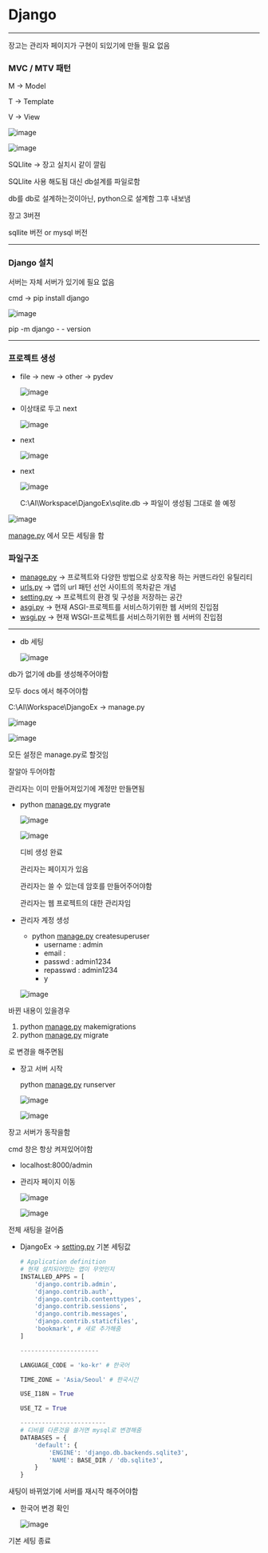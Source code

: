 # Django

---

장고는 관리자 페이지가 구현이 되있기에 만들 필요 없음

### MVC / MTV 패턴

M → Model

T → Template

V → View

![image](https://user-images.githubusercontent.com/87698248/186065457-75314fe0-fa7c-4a25-9d32-4a9e8b83a112.png)

![image](https://user-images.githubusercontent.com/87698248/186065484-91311adb-a644-4fe8-8b8b-bcba27bf3add.png)

SQLlite → 장고 실치시 같이 깔림

SQLlite 사용 해도됨 대신 db설계를 파일로함

db를 db로 설계하는것이아닌, python으로 설계함 그후 내보냄

장고 3버젼

sqllite 버전 or mysql 버전

---

### Django 설치

서버는 자체 서버가 있기에 필요 없음

cmd → pip install django

![image](https://user-images.githubusercontent.com/87698248/186065501-961ab243-a420-4e1d-88b3-6879187efb56.png)

pip -m django - - version

---

### 프로젝트 생성

- file → new → other → pydev
    
    ![image](https://user-images.githubusercontent.com/87698248/186065525-da32dcf5-0a83-401b-82d9-83cdda6db433.png)
    

- 이상태로 두고 next
    
    ![image](https://user-images.githubusercontent.com/87698248/186065542-d88b73a2-3d1c-49ce-aae8-dc3e5a088deb.png)
    

- next
    
    ![image](https://user-images.githubusercontent.com/87698248/186065563-205e3fec-78df-4d7e-8452-38ecf7bf2f04.png)
    

- next
    
    ![image](https://user-images.githubusercontent.com/87698248/186065581-c14856a5-ab2a-43fc-9639-dabecdd26d0c.png)
    
    C:\AI\Workspace\DjangoEx\sqlite.db → 파일이 생성됨 그대로 쓸 예정
    

![image](https://user-images.githubusercontent.com/87698248/186065604-ba166fac-850c-470b-801c-7931bb6bb0ff.png)

[manage.py](http://manage.py) 에서 모든 세팅을 함

### 파일구조

- [manage.py](http://manage.py) → 프로젝트와 다양한 방법으로 상호작용 하는 커맨드라인 유틸리티
- [urls.py](http://urls.py) → 앱의 url 패턴 선언 사이트의 목차같은 개념
- [setting.py](http://setting.py) → 프로젝트의 환경 및 구성을 저장하는 공간
- [asgi.py](http://asgi.py) → 현재 ASGI-프로젝트를 서비스하기위한 웹 서버의 진입점
- [wsgi.py](http://wsgi.py) → 현재 WSGI-프로젝트를 서비스하기위한 웹 서버의 진입점

---

- db 세팅
    
    ![image](https://user-images.githubusercontent.com/87698248/186065630-c9f598a6-f538-4cc2-915c-ab2b78cb9e15.png)
    

db가 없기에 db를 생성해주어야함

모두 docs 에서 해주어야함

C:\AI\Workspace\DjangoEx → manage.py

![image](https://user-images.githubusercontent.com/87698248/186065647-eaa344dd-332e-4c15-bc44-1adb2355269a.png)

![image](https://user-images.githubusercontent.com/87698248/186065657-d061c79a-0a87-4438-b9df-b33a14e3cc56.png)

모든 설정은 manage.py로 할것임

잘알아 두어야함

관리자는 이미 만들어져있기에 계정만 만들면됨


- python [manage.py](http://manage.py) mygrate
    
    ![image](https://user-images.githubusercontent.com/87698248/186073891-46f1f31a-343a-4d16-a50c-fbcf07095f40.png)
    
    ![image](https://user-images.githubusercontent.com/87698248/186073903-0d64fdcc-a076-4d8b-b970-bd388ac1b184.png)
    
    디비 생성 완료
    
    관리자는 페이지가 있음
    
    관리자는 쓸 수 있는데 암호를 만들어주어야함
    
    관리자는 웹 프로젝트의 대한 관리자임
    

- 관리자 계정 생성
    - python [manage.py](http://manage.py) createsuperuser
        - username : admin
        - email :
        - passwd : admin1234
        - repasswd : admin1234
        - y
    
    ![image](https://user-images.githubusercontent.com/87698248/186073925-50928eeb-d626-42a7-8e8a-25023507a05d.png)
    

바뀐 내용이 있을경우

1. python [manage.py](http://manage.py/) makemigrations
2. python [manage.py](http://manage.py/) migrate

로 변경을 해주면됨

- 장고 서버 시작
    
    python [manage.py](http://manage.py) runserver
    
    ![image](https://user-images.githubusercontent.com/87698248/186073940-f5a220ad-0ba7-49af-894a-6c5f058bbd11.png)
    
    ![image](https://user-images.githubusercontent.com/87698248/186073959-4327fc49-0f0b-467d-ae1f-aff0661b44fb.png)
    

장고 서버가 동작을함

cmd 창은 항상 켜져있어야함

- localhost:8000/admin
- 관리자 페이지 이동
    
    ![image](https://user-images.githubusercontent.com/87698248/186073985-a649d2f2-d8f6-4bf8-842f-a0b44bc12ff1.png)
    
    ![image](https://user-images.githubusercontent.com/87698248/186074007-c82792ec-a61d-4f68-a688-ea8a13e7ec1c.png)
    

전체 새팅을 걸어줌

- DjangoEx → [setting.py](http://setting.py) 기본 세팅값
    
    ```python
    # Application definition
    # 현재 설치되어있는 앱이 무엇인지
    INSTALLED_APPS = [
        'django.contrib.admin',
        'django.contrib.auth',
        'django.contrib.contenttypes',
        'django.contrib.sessions',
        'django.contrib.messages',
        'django.contrib.staticfiles',
        'bookmark', # 새로 추가해줌
    ]
    
    ----------------------
    
    LANGUAGE_CODE = 'ko-kr' # 한국어
    
    TIME_ZONE = 'Asia/Seoul' # 한국시간
    
    USE_I18N = True
    
    USE_TZ = True
    
    ------------------------
    # 디비를 다른것을 쓸거면 mysql로 변경해줌
    DATABASES = {
        'default': {
            'ENGINE': 'django.db.backends.sqlite3',
            'NAME': BASE_DIR / 'db.sqlite3',
        }
    }
    ```
    

새팅이 바뀌었기에 서버를 재시작 해주어야함

- 한국어 변경 확인
    
    ![image](https://user-images.githubusercontent.com/87698248/186074028-5869a0c2-9006-465b-8409-dadf14b22899.png)
    

기본 세팅 종료

